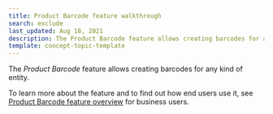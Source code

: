```yaml
---
title: Product Barcode feature walkthrough
search: exclude
last_updated: Aug 18, 2021
description: The Product Barcode feature allows creating barcodes for any kind of entity.
template: concept-topic-template
---
```


The _Product Barcode_ feature allows creating barcodes for any kind of entity.


To learn more about the feature and to find out how end users use it, see [Product Barcode feature overview](/docs/scos/user/features/{{page.version}}/product-barcode-feature-overview.html) for business users.


<!-- add a link to the IG when it's ready -->

